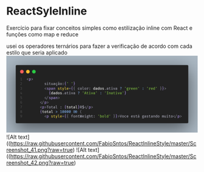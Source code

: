 # ReactSyleInline

Exercício para fixar conceitos simples como estilização inline com React e funções como map e reduce

usei os operadores ternários para fazer a verificação de acordo com cada estilo que seria aplicado
![alt text](https://raw.githubusercontent.com/FabioSntos/ReactInlineStyle/master/code3.png?raw=true)
![Alt text]((https://raw.githubusercontent.com/FabioSntos/ReactInlineStyle/master/Screenshot_41.png?raw=true)
![Alt text]((https://raw.githubusercontent.com/FabioSntos/ReactInlineStyle/master/Screenshot_42.png?raw=true)
